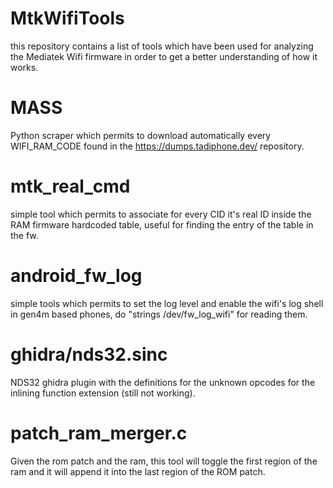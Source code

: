 MtkWifiTools
==========================

this repository contains a list of tools which have been used for analyzing the Mediatek Wifi firmware in order to get a better understanding of how it works.


MASS
==================

Python scraper which permits to download automatically every WIFI_RAM_CODE found in the https://dumps.tadiphone.dev/ repository.

mtk_real_cmd
==================

simple tool which permits to associate for every CID it's real ID inside the RAM firmware hardcoded table, useful for finding the entry of the table in the fw.

android_fw_log
==================

simple tools which permits to set the log level and enable the wifi's log shell in gen4m based phones, do "strings /dev/fw_log_wifi" for reading them.

ghidra/nds32.sinc
==================

NDS32 ghidra plugin with the definitions for the unknown opcodes for the inlining function extension (still not working).

patch_ram_merger.c
==================

Given the rom patch and the ram, this tool will toggle the first region of the ram and it will append it into the last region of the ROM patch.
